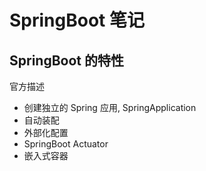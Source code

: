 # SpringBoot 笔记

## 

## SpringBoot 的特性

官方描述

- 创建独立的 Spring 应用, SpringApplication
- 自动装配
- 外部化配置
- SpringBoot Actuator
- 嵌入式容器

